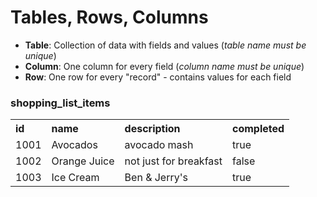 # Tables, Rows, Columns

* **Table**: Collection of data with fields and values (*table name must be unique*)
* **Column**: One column for every field (*column name must be unique*)
* **Row**: One row for every "record" - contains values for each field

<div class="row">
<div class="cell-4">

### shopping_list_items

<div class="smaller">
<table>
<tr>
  <th>id</th>
  <th>name</th>
  <th>description</th>
  <th>completed</th>
</tr>
<tr>
  <td>1001</td>
  <td>Avocados</td>
  <td>avocado mash</td>
  <td>true</td>
</tr>
<tr>
  <td>1002</td>
  <td>Orange Juice</td>
  <td>not just for breakfast</td>
  <td>false</td>
</tr>
<tr>
  <td>1003</td>
  <td>Ice Cream</td>
  <td>Ben & Jerry's</td>
  <td>true</td>
</tr>
</table>

</div>
</div>
</div>

<style>
th {
  text-align: left;
}
</style>